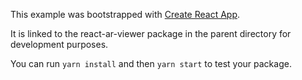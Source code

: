 This example was bootstrapped with [Create React App](https://github.com/facebook/create-react-app).

It is linked to the react-ar-viewer package in the parent directory for development purposes.

You can run `yarn install` and then `yarn start` to test your package.
